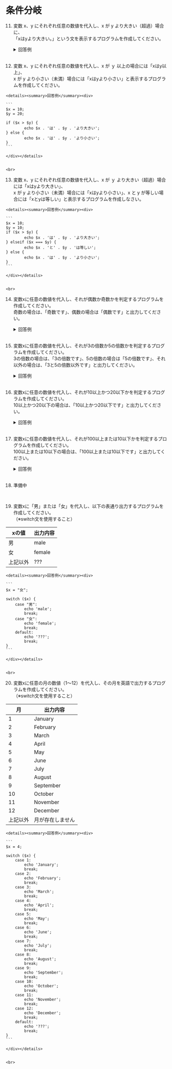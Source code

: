 # 条件分岐

11. 変数 x、y にそれぞれ任意の数値を代入し、x が y より大きい（超過）場合に、  
「xはyより大きい。」という文を表示するプログラムを作成してください。

	<details><summary>回答例</summary><div>
		
	```
	$x = 10;
	$y = 2;
	
	if ($x > $y) {
			echo $x . 'は' . $y . 'より大きい';
	}
	```
		
	</div></details>
	

	<br>
	
12.  変数 x、y にそれぞれ任意の数値を代入し、x が ｙ 以上の場合には「xはy以上」、  
x が y より小さい（未満）場合には「xはyより小さい」と表示するプログラムを作成してください。

	<details><summary>回答例</summary><div>
		
	```
	$x = 10;
	$y = 20;
	
	if ($x > $y) {
			echo $x . 'は' . $y . 'より大きい';
	} else {
			echo $x . 'は' . $y . 'より小さい';
	}
	```
		
	</div></details>
	

	<br>
	
13.  変数 x、y にそれぞれ任意の数値を代入し、x が ｙ より大きい（超過）場合には「xはyより大きい」、  
x が y より小さい（未満）場合には「xはyより小さい」、x と y が等しい場合には「xとyは等しい」と表示するプログラムを作成しなさい。

	<details><summary>回答例</summary><div>
		
	```
	$x = 10;
	$y = 10;
	if ($x > $y) {
			echo $x . 'は' . $y . 'より大きい';
	} elseif ($x === $y) {
			echo $x . 'と' . $y . 'は等しい';
	} else {
			echo $x . 'は' . $y . 'より小さい';
	}
	```
		
	</div></details>
	

	<br>
	
14. 変数xに任意の数値を代入し、それが偶数か奇数かを判定するプログラムを作成してください。   
奇数の場合は、「奇数です」、偶数の場合は「偶数です」と出力してください。

	<details><summary>回答例</summary><div>
		
	```
	$x = 10;

	if ($x % 2 === 0) {
			echo '偶数です';
	} else {
			echo '奇数です';
	}
	```
		
	</div></details>
	

	<br>
	
15. 変数xに任意の数値を代入し、それが3の倍数か5の倍数かを判定するプログラムを作成してください。   
3の倍数の場合は、「3の倍数です」、5の倍数の場合は「5の倍数です」、それ以外の場合は、「3と5の倍数以外です」と出力してください。

	<details><summary>回答例</summary><div>
		
	```
	$x = 4;
		
	if ($x % 3 == 0) {
			echo '3の倍数です';
	} else if ($x % 5 == 0) {
			echo '5の倍数です';
	} else {
			echo '3と5の倍数以外です';
	}
	```
		
	</div></details>
	

	<br>
	
16. 変数xに任意の数値を代入し、それが10以上かつ20以下かを判定するプログラムを作成してください。   
10以上かつ20以下の場合は、「10以上かつ20以下です」と出力してください。

	<details><summary>回答例</summary><div>
		
	```
	$x = 14;
	
	if (10 <= $x && $x <= 20) {
			echo '10以上かつ20以下です';
	}
	```
		
	</div></details>
	

	<br>
	
17. 変数xに任意の数値を代入し、それが100以上または10以下かを判定するプログラムを作成してください。   
100以上または10以下の場合は、「100以上または10以下です」と出力してください。

	<details><summary>回答例</summary><div>
		
	```
	var x = 111;
	
	if (100 <= $x || $x <= 10) {
			echo '100以上または10以下です';
	}
	```
		
	</div></details>
	

	<br>
	
18. 準備中

	<br>
	
19. 変数xに「男」または「女」を代入し、以下の表通り出力するプログラムを作成してください。   
（※switch文を使用すること）

 | xの値    | 出力内容 |
 | -------- | -------- |
 | 男       | male     |
 | 女       | female   |
 | 上記以外 | ???      |

	<details><summary>回答例</summary><div>
		
	```
	$x = "女";
	
	switch ($x) {
		case "男":
			echo 'male';
			break;
        case "女":
            echo 'female';
            break;
		default:
            echo '???';
			break;
    }
	```
		
	</div></details>
	

	<br>
	
20. 変数xに任意の月の数値（1〜12）を代入し、その月を英語で出力するプログラムを作成してください。   
（※switch文を使用すること）

 | 月       | 出力内容         |
 | -------- | ---------------- |
 | 1        | January          |
 | 2        | February         |
 | 3        | March            |
 | 4        | April            |
 | 5        | May              |
 | 6        | June             |
 | 7        | July             |
 | 8        | August           |
 | 9        | September        |
 | 10       | October          |
 | 11       | November         |
 | 12       | December         |
 | 上記以外 | 月が存在しません |

	<details><summary>回答例</summary><div>
		
	```
	$x = 4;
	
	switch ($x) {
		case 1:
			echo 'January';
			break;
        case 2:
            echo 'February';
            break;
        case 3:
            echo 'March';
            break;
        case 4:
            echo 'April';
            break;
        case 5:
            echo 'May';
            break;
        case 6:
            echo 'June';
            break;
        case 7:
            echo 'July';
            break;
        case 8:
            echo 'August';
            break;
        case 9:
            echo 'September';
            break;
        case 10:
            echo 'October';
            break;
        case 11:
            echo 'November';
            break;
        case 12:
            echo 'December';
            break;
		default:
            echo '???';
			break;
    }
	```
		
	</div></details>
	

	<br>
